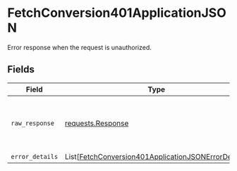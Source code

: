 # FetchConversion401ApplicationJSON

Error response when the request is unauthorized.


## Fields

| Field                                                                                                                       | Type                                                                                                                        | Required                                                                                                                    | Description                                                                                                                 |
| --------------------------------------------------------------------------------------------------------------------------- | --------------------------------------------------------------------------------------------------------------------------- | --------------------------------------------------------------------------------------------------------------------------- | --------------------------------------------------------------------------------------------------------------------------- |
| `raw_response`                                                                                                              | [requests.Response](https://requests.readthedocs.io/en/latest/api/#requests.Response)                                       | :heavy_minus_sign:                                                                                                          | Raw HTTP response; suitable for custom response parsing                                                                     |
| `error_details`                                                                                                             | List[[FetchConversion401ApplicationJSONErrorDetails](../../models/errors/fetchconversion401applicationjsonerrordetails.md)] | :heavy_minus_sign:                                                                                                          | N/A                                                                                                                         |